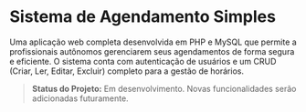 # Sistema de Agendamento Simples

Uma aplicação web completa desenvolvida em PHP e MySQL que permite a profissionais autônomos gerenciarem seus agendamentos de forma segura e eficiente. O sistema conta com autenticação de usuários e um CRUD (Criar, Ler, Editar, Excluir) completo para a gestão de horários.

> **Status do Projeto:** Em desenvolvimento. Novas funcionalidades serão adicionadas futuramente.
